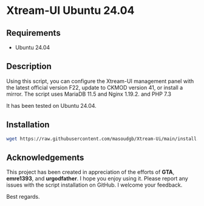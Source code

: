 # Xtream-UI Ubuntu 24.04

## Requirements
- Ubuntu 24.04

## Description
Using this script, you can configure the Xtream-UI management panel with the latest official version F22, update to CKMOD version 41, or install a mirror. 
The script uses MariaDB 11.5 and Nginx 1.19.2. and PHP 7.3

It has been tested on Ubuntu 24.04.

## Installation

```bash
wget https://raw.githubusercontent.com/masoudgb/Xtream-Ui/main/install.py
```

## Acknowledgements
This project has been created in appreciation of the efforts of **GTA**, **emre1393**, and **urgodfather**. I hope you enjoy using it. Please report any issues with the script installation on GitHub. I welcome your feedback.

Best regards.
